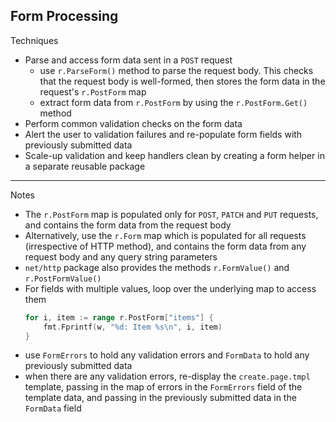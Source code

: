 ## Form Processing

Techniques
- Parse and access form data sent in a `POST` request
  - use `r.ParseForm()` method to parse the request body. This checks that the request body is well-formed, then stores the form data in the request's `r.PostForm` map
  - extract form data from `r.PostForm` by using the `r.PostForm.Get()` method
- Perform common validation checks on the form data
- Alert the user to validation failures and re-populate form fields with previously submitted data
- Scale-up validation and keep handlers clean by creating a form helper in a separate reusable package

---

Notes
- The `r.PostForm` map is populated only for `POST`, `PATCH` and `PUT` requests, and contains the form data from the request body
- Alternatively, use the `r.Form` map which is populated for all requests (irrespective of HTTP method), and contains the form data from any request body and any query string parameters
- `net/http` package also provides the methods `r.FormValue()` and `r.PostFormValue()`
- For fields with multiple values, loop over the underlying map to access them
    ```go
    for i, item := range r.PostForm["items"] {
        fmt.Fprintf(w, "%d: Item %s\n", i, item)
    }
    ```
- use `FormErrors` to hold any validation errors and `FormData` to hold any previously submitted data
- when there are any validation errors, re-display the `create.page.tmpl` template, passing in the map of errors in the `FormErrors` field of the template data, and passing in the previously submitted data in the `FormData` field
